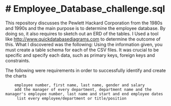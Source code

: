 # # Employee_Database_challenge.sql
This repository discusses the Pewlett Hackard Corporation from the 1980s and 1990s and the main purpose is to determine the employee database. By doing so, it also requires to  sketch out an ERD of the tables. I Used a tool like http://www.quickdatabasediagrams.com to determine the outcome of this. What I discovered was the following:
Using the information given, you must create a table schema for each of the CSV files. It was crucial to be specific and specify each data, such as primary keys, foreign keys and constraints.

The following were requirements in order to successfully identify and create the charts
    
        employee number, first name, last name, gender and salary
        add the manager of every department, department name and the manager's employee number, last name and start and end employee dates
         list every employee/department or title/position
            
